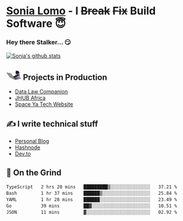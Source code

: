 # [Sonia Lomo](https://sonylomo.github.io/) - I ~~Break~~ ~~Fix~~ Build Software 😇
### Hey there Stalker... 😏 

<a href="https://github.com/sonylomo/github-readme-stats">
  <img align="center" src="https://media.giphy.com/media/lU05nFSW6Y2A/giphy.gif" alt="Sonia's github stats" />
</a>

## <img src="assets/devcat.gif" width="40"> Projects in Production
- [Data Law Companion](https://datalawcompanion.org/)
- [JHUB Africa](https://jhubafrica.com/)
- [Space Ya Tech Website](https://www.spaceyatech.com/)

## ✍️ I write technical stuff
- [Personal Blog](https://sonylomo-github-io.vercel.app/blog)
- [Hashnode](https://sonylomo.hashnode.dev/)
- [Dev.to](https://dev.to/sonylomo)

## 🤡 On the Grind
<!--START_SECTION:waka-->

```txt
TypeScript   2 hrs 20 mins   █████████▒░░░░░░░░░░░░░░░   37.21 %
Bash         1 hr 37 mins    ██████▒░░░░░░░░░░░░░░░░░░   25.84 %
YAML         1 hr 28 mins    ██████░░░░░░░░░░░░░░░░░░░   23.49 %
Go           39 mins         ██▓░░░░░░░░░░░░░░░░░░░░░░   10.51 %
JSON         11 mins         ▓░░░░░░░░░░░░░░░░░░░░░░░░   02.92 %
```

<!--END_SECTION:waka-->
